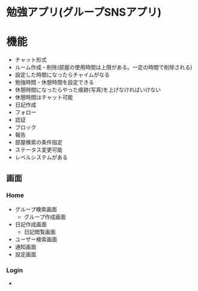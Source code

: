 # 勉強アプリ(グループSNSアプリ)

# 機能
- チャット形式
- ルーム作成・削除(部屋の使用時間は上限がある。一定の時間で削除される)
- 設定した時間になったらチャイムがなる
- 勉強時間・休憩時間を設定できる
- 休憩時間になったらやった痕跡(写真)を上げなければいけない
- 休憩時間はチャット可能
- 日記作成
- フォロー
- 認証
- ブロック
- 報告
- 部屋検索の条件指定
- ステータス変更可能
- レベルシステムがある

## 画面

### Home
- グループ検索画面
    - グループ作成画面
- 日記作成画面
    - 日記閲覧画面
- ユーザー検索画面
- 通知画面
- 設定画面

### Login

- 


